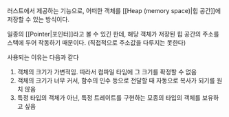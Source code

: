 러스트에서 제공하는 기능으로, 어떠한 객체를 [[Heap (memory space)|힙 공간]]에 저장할 수 있는 방식이다.

일종의 [[Pointer|포인터]]라고 볼 수 있긴 한데, 해당 객체가 저장된 힙 공간의 주소를 스택에 두어 작동하기 때문이다.
(직접적으로 주소값을 다루지는 못한다)

사용되는 이유는 다음과 같다
1. 객체의 크기가 가변적임. 따라서 컴파일 타임에 그 크기를 확정할 수 없음
2. 객체의 크기가 너무 커서, 함수의 인수 등으로 전달할 때 자동으로 복사가 되기를 원치 않음
3. 특정 타입의 객체가 아닌, 특정 트레이트를 구현하는 모종의 타입의 객체를 보유하고 싶음 

